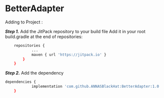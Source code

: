 # BetterAdapter
Adding to Project :

***Step 1.*** Add the JitPack repository to your build file
Add it in your root build.gradle at the end of repositories:
```sh
	repositories {
			...
			maven { url 'https://jitpack.io' }
		}
	}
```

***Step 2.*** Add the dependency
```sh
dependencies {
	        implementation 'com.github.ANNASBlackHat:BetterAdapter:1.0.3'
	}
```
